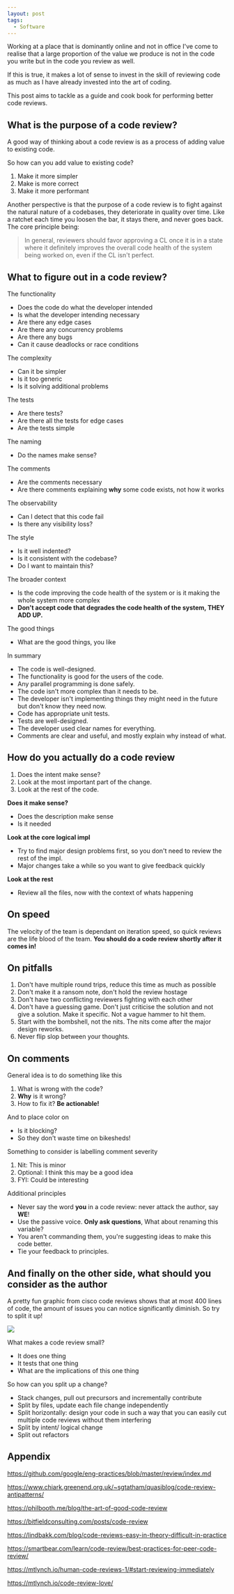 ```yaml
---
layout: post
tags:
  - Software
---
```

Working at a place that is dominantly online and not in office I've come to realise that a large proportion of the value we produce is not in the code you write but in the code you review as well.

If this is true, it makes a lot of sense to invest in the skill of reviewing code as much as I have already invested into the art of coding.

This post aims to tackle as a guide and cook book for performing better code reviews.

## What is the purpose of a code review?
A good way of thinking about a code review is as a process of adding value to existing code.

So how can you add value to existing code?
1. Make it more simpler
2. Make is more correct
3. Make it more performant

Another perspective is that the purpose of a code review is to fight against the natural nature of a codebases, they deteriorate in quality over time. Like a ratchet each time you loosen the bar, it stays there, and never goes back. The core principle being:

>  In general, reviewers should favor approving a CL once it is in a state where it definitely improves the overall code health of the system being worked on, even if the CL isn't perfect.

## What to figure out in a code review?

The functionality
- Does the code do what the developer intended
- Is what the developer intending necessary
- Are there any edge cases
- Are there any concurrency problems
- Are there any bugs
- Can it cause deadlocks or race conditions

The complexity
- Can it be simpler
- Is it too generic
- Is it solving additional problems

The tests
- Are there tests?
- Are there all the tests for edge cases
- Are the tests simple

The naming
- Do the names make sense?

The comments
- Are the comments necessary
- Are there comments explaining **why** some code exists, not how it works

The observability
- Can I detect that this code fail
- Is there any visibility loss?

The style
- Is it well indented?
- Is it consistent with the codebase?
- Do I want to maintain this?

The broader context
- Is the code improving the code health of the system or is it making the whole system more complex
- **Don't accept code that degrades the code health of the system, THEY ADD UP.**

The good things
- What are the good things, you like

In summary
- The code is well-designed.
- The functionality is good for the users of the code.
- Any parallel programming is done safely.
- The code isn't more complex than it needs to be.
- The developer isn't implementing things they might need in the future but don't know they need now.
- Code has appropriate unit tests.
- Tests are well-designed.
- The developer used clear names for everything.
- Comments are clear and useful, and mostly explain why instead of what.

## How do you actually do a code review

1. Does the intent make sense?
2. Look at the most important part of the change.
3. Look at the rest of the code.


**Does it make sense?**
- Does the description make sense
- Is it needed

**Look at the core logical impl**
- Try to find major design problems first, so you don't need to review the rest of the impl.
- Major changes take a while so you want to give feedback quickly

**Look at the rest**
- Review all the files, now with the context of whats happening

## On speed
The velocity of the team is dependant on iteration speed, so quick reviews are the life blood of the team. **You should do a code review shortly after it comes in!**

## On pitfalls
1. Don't have multiple round trips, reduce this time as much as possible
2. Don't make it a ransom note, don't hold the review hostage
3. Don't have two conflicting reviewers fighting with each other
4. Don't have a guessing game. Don't just criticise the solution and not give a solution. Make it specific. Not a vague hammer to hit them.
5. Start with the bombshell, not the nits. The nits come after the major design reworks.
6. Never flip slop between your thoughts.


## On comments

General idea is to do something like this
1. What is wrong with the code?
2. **Why** is it wrong?
3. How to fix it? **Be actionable!**

And to place color on
- Is it blocking?
- So they don't waste time on bikesheds!

Something to consider is labelling comment severity
1. Nit: This is minor
2. Optional: I think this may be a good idea
3. FYI: Could be interesting

Additional principles
- Never say the word **you** in a code review: never attack the author, say **WE**!
- Use the passive voice. **Only ask questions**, What about renaming this variable?
- You aren't commanding them, you're suggesting ideas to make this code better.
- Tie your feedback to principles.

## And finally on the other side, what should you consider as the author

A pretty fun graphic from cisco code reviews shows that at most 400 lines of code, the amount of issues you can notice significantly diminish. So try to split it up!


![](https://static1.smartbear.co/smartbear/media/images/product/collaborator/code-review-best-practices-figure-01.gif)


What makes a code review small?
- It does one thing
- It tests that one thing
- What are the implications of this one thing

So how can you split up a change?
- Stack changes, pull out precursors and incrementally contribute
- Split by files, update each file change independently
- Split horizontally: design your code in such a way that you can easily cut multiple code reviews without them interfering
- Split by intent/ logical change
- Split out refactors

## Appendix
<https://github.com/google/eng-practices/blob/master/review/index.md>

<https://www.chiark.greenend.org.uk/~sgtatham/quasiblog/code-review-antipatterns/>

<https://philbooth.me/blog/the-art-of-good-code-review>

<https://bitfieldconsulting.com/posts/code-review>

<https://lindbakk.com/blog/code-reviews-easy-in-theory-difficult-in-practice>

<https://smartbear.com/learn/code-review/best-practices-for-peer-code-review/>

<https://mtlynch.io/human-code-reviews-1/#start-reviewing-immediately>

<https://mtlynch.io/code-review-love/>
